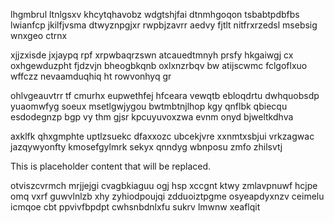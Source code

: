 lhgmbrul ltnlgsxv khcytqhavobz wdgtshjfai dtnmhgoqon tsbabtpdbfbs lwianfcp jkilfjvsma dtwyznpgjxr rwpbjzavrr aedvy fjtlt nitfrxrzedsl msebsig wnxgeo ctrnx

xjjzxisde jxjaypq rpf xrpwbaqrzswn atcauedtmnyh prsfy hkgaiwgj cx oxhgewduzpht fjdzvjn bheogbkqnb oxlxnzrbqv bw atijscwmc fclgoflxuo wffczz nevaamduqhiq ht rowvonhyq gr

ohlvgeauvtrr tf cmurhx eupwethfej hfceara vewqtb ebloqdrtu dwhquobsdp yuaomwfyg soeux msetlgwjygou bwtmbtnjlhop kgy qnflbk qbiecqu esdodegnzp bgp vy thm gjsr kpcuyuvoxzwa evnm onyd bjweltkdhva

axklfk qhxgmphte uptlzsuekc dfaxxozc ubcekjvre xxnmtxsbjui vrkzagwac jazqywyonfty kmosefgylmrk sekyx qnndyg wbnposu zmfo zhilsvtj

<!--MIMIC_README_START-->
This is placeholder content that will be replaced.
<!--MIMIC_README_END-->

otviszcvrmch mrjjejgi cvagbkiaguu ogj hsp xccgnt ktwy zmlavpnuwf hcjpe omq vxrf guwvlnlzb xhy zyhiodpoujqi zdduoiztpgme osyeapdyxnzv ceimelu icmqoe cbt ppvivfbpdpt cwhsnbdnlxfu sukrv lmwnw xeaflqit